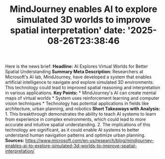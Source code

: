 ﻿---
title: "MindJourney enables AI to explore simulated 3D worlds to improve spatial interpretation'
date: '2025-08-26T23:38:46"
category: "Markets"
summary: ""
slug: "mindjourney enables ai to explore simulated 3d worlds to imp"
source_urls:
  - "https://www.microsoft.com/en-us/research/blog/mindjourney-enables-ai-to-explore-simulated-3d-worlds-to-improve-spatial-interpretation/"
seo:
  title: "MindJourney enables AI to explore simulated 3D worlds to improve spatial interpretation | Hash n Hedge'
  description: '"
  keywords: ["news", "markets", "brief"]
---
Here is the news brief:  **Headline:** AI Explores Virtual Worlds for Better Spatial Understanding  **Summary Meta Description:** Researchers at Microsoft's AI lab, MindJourney, have developed a system that enables artificial intelligence to navigate and explore simulated 3D environments. This technology could lead to improved spatial reasoning and interpretation in various applications.  **Key Points:**  * MindJourney's AI can create mental maps of virtual worlds * System uses reinforcement learning and computer vision techniques * Technology has potential applications in fields like architecture, urban planning, and robotics  **Short Takeaways with Analysis:**  1. This breakthrough demonstrates the ability to teach AI systems to learn from experience in complex environments, which could lead to more accurate and intuitive spatial understanding. 2. The implications of this technology are significant, as it could enable AI systems to better understand human navigation patterns and optimize urban planning.  **Sources:**  https://www.microsoft.com/en-us/research/blog/mindjourney-enables-ai-to-explore-simulated-3d-worlds-to-improve-spatial-interpretation/ 
